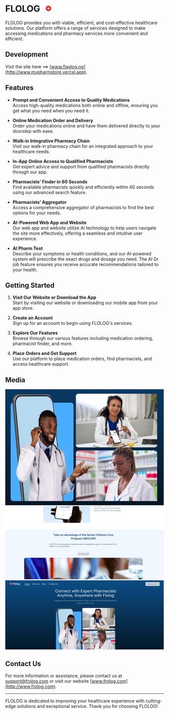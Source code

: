 # FLOLOG ![logo](/assets/Logo.png)

FLOLOG provides you with viable, efficient, and cost-effective healthcare solutions. Our platform offers a range of services designed to make accessing medications and pharmacy services more convenient and efficient.

## Development

Visit the site here ==> [www.flaglog.ng](http://www.mypharmstore.vercel.app).

## Features

- **Prompt and Convenient Access to Quality Medications**  
  Access high-quality medications both online and offline, ensuring you get what you need when you need it.

- **Online Medication Order and Delivery**  
  Order your medications online and have them delivered directly to your doorstep with ease.

- **Walk-in Integrative Pharmacy Chain**  
  Visit our walk-in pharmacy chain for an integrated approach to your healthcare needs.

- **In-App Online Access to Qualified Pharmacists**  
  Get expert advice and support from qualified pharmacists directly through our app.

- **Pharmacists’ Finder in 60 Seconds**  
  Find available pharmacists quickly and efficiently within 60 seconds using our advanced search feature.

- **Pharmacists’ Aggregator**  
  Access a comprehensive aggregator of pharmacists to find the best options for your needs.

- **AI-Powered Web App and Website**  
  Our web app and website utilize AI technology to help users navigate the site more effectively, offering a seamless and intuitive user experience.

- **AI Pharm Test**  
  Describe your symptoms or health conditions, and our AI-powered system will prescribe the exact drugs and dosage you need. The AI Dr job feature ensures you receive accurate recommendations tailored to your health.

## Getting Started

1. **Visit Our Website or Download the App**  
   Start by visiting our website or downloading our mobile app from your app store.

2. **Create an Account**  
   Sign up for an account to begin using FLOLOG's services.

3. **Explore Our Features**  
   Browse through our various features including medication ordering, pharmacist finder, and more.

4. **Place Orders and Get Support**  
   Use our platform to place medication orders, find pharmacists, and access healthcare support.

## Media

![Screenshot 1](/assets/floglogPics3.png)
![Screenshot 2](/assets/floglogPics2.png)
![Screenshot 3](/assets/floglogPics1.png)

## Contact Us

For more information or assistance, please contact us at [support@frolog.com](mailto:support@frolog.com) or visit our website [www.frolog.com](http://www.frolog.com).

---

FLOLOG is dedicated to improving your healthcare experience with cutting-edge solutions and exceptional service. Thank you for choosing FLOLOG!
